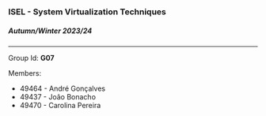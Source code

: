 ### ISEL - System Virtualization Techniques
##### Autumn/Winter 2023/24
----

Group Id: **G07**

Members:
 - 49464 - André Gonçalves
 - 49437 - João Bonacho
 - 49470 - Carolina Pereira
